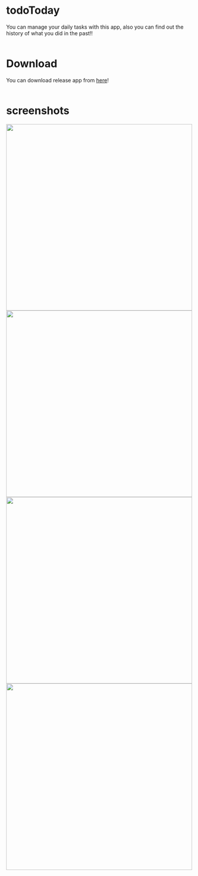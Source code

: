 # todoToday
You can manage your daily tasks with this app, also you can find out the history of what you did in the past!!
</br>
</br>
 <h1>Download</h1>
 You can download release app from <a href="https://github.com/alirezajavadi/todo.today/tree/master/app/release" target="_blank">here</a>!
</br>
</br>
<h1>screenshots</h1>
<img src="https://user-images.githubusercontent.com/61364128/80863504-2c072100-8c92-11ea-89e5-ceb5f3d56c8b.png" height="500"/>
<img src="https://user-images.githubusercontent.com/61364128/80863506-2f9aa800-8c92-11ea-8b89-4dbe1f0dfd32.png" height="500"/>
  </br>
  <img src="https://user-images.githubusercontent.com/61364128/80863509-30cbd500-8c92-11ea-9417-e56efa26c070.png" height="500"/>
  <img src="https://user-images.githubusercontent.com/61364128/80863510-31646b80-8c92-11ea-8530-b66a825ccd33.png" height="500"/>
